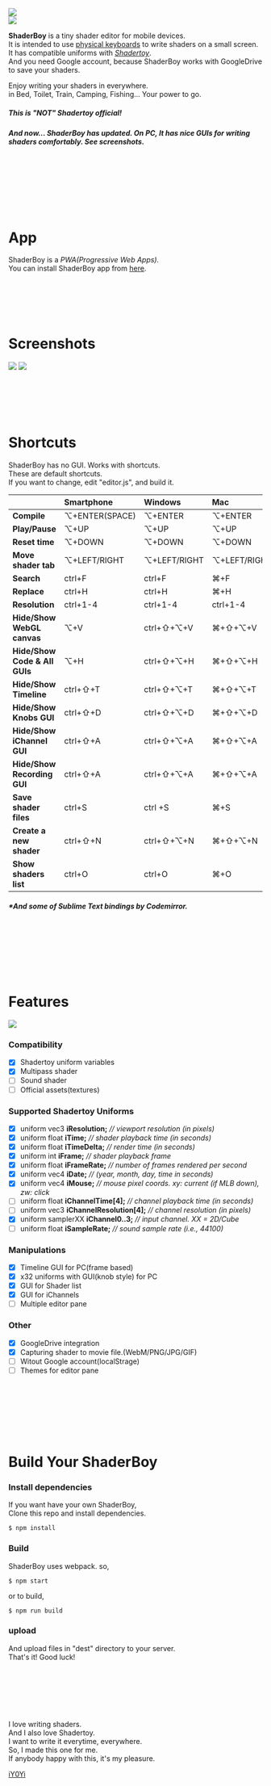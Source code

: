 <img src="https://github.com/iY0Yi/ShaderBoy/blob/master/_index/img/sb_logo_1240x600.png"></br>
<img src="https://github.com/iY0Yi/ShaderBoy/blob/master/_index/img/sb_example.png"></br>

<strong>ShaderBoy</strong> is a tiny shader editor for mobile devices.</br>
It is intended to use [physical keyboards](https://www.google.co.jp/search?q=smartphone+bluetooth+keyboard&source=lnms&tbm=isch&sa=X&ved=0ahUKEwi-kZzK_4fdAhXRdd4KHSp3BOcQ_AUICigB&biw=1440&bih=781) to write shaders on a small screen.</br>
It has compatible uniforms with <a href="https://www.shadertoy.com/"><em>Shadertoy</em></a>.</br>
And you need Google account, because ShaderBoy works with GoogleDrive to save your shaders.

Enjoy writing your shaders in everywhere.</br>
in Bed, Toilet, Train, Camping, Fishing...
Your power to go.</br>
  
##### *This is "NOT" Shadertoy official!* 
##### *And now... ShaderBoy has updated. On PC, It has nice GUIs for writing shaders comfortably. See screenshots.*

</br>
</br>
</br>
</br>
</br>
</br>

# App
ShaderBoy is a *PWA(Progressive Web Apps).*  
You can install ShaderBoy app from [here](https://shaderboy.net/).
</br>
</br>
</br>
</br>
</br>
</br>

# Screenshots
<img src="https://github.com/iY0Yi/ShaderBoy/blob/master/asset/screenshots/screenshots3.png">  
<img src="https://github.com/iY0Yi/ShaderBoy/blob/master/asset/screenshots/screenshots4.png">  
</br>
</br>
</br>
</br>
</br>
</br>

# Shortcuts
ShaderBoy has no GUI. Works with shortcuts.  
These are default shortcuts.  
If you want to change, edit "editor.js", and build it.  
  
|   | Smartphone | Windows | Mac |
|:---|:---|:---|:---|
| **Compile** | ⌥+ENTER(SPACE) | ⌥+ENTER | ⌥+ENTER |
| **Play/Pause** | ⌥+UP | ⌥+UP | ⌥+UP |
| **Reset time** | ⌥+DOWN | ⌥+DOWN | ⌥+DOWN |
| **Move shader tab** | ⌥+LEFT/RIGHT | ⌥+LEFT/RIGHT | ⌥+LEFT/RIGHT |
| **Search** | ctrl+F | ctrl+F | ⌘+F |
| **Replace** | ctrl+H | ctrl+H | ⌘+H |
| **Resolution** | ctrl+1-4 | ctrl+1-4 | ctrl+1-4 |
| **Hide/Show WebGL canvas** | ⌥+V | ctrl+⇧+⌥+V | ⌘+⇧+⌥+V |
| **Hide/Show Code & All GUIs** | ⌥+H | ctrl+⇧+⌥+H | ⌘+⇧+⌥+H |
| **Hide/Show Timeline** | ctrl+⇧+T | ctrl+⇧+⌥+T | ⌘+⇧+⌥+T |
| **Hide/Show Knobs GUI** | ctrl+⇧+D | ctrl+⇧+⌥+D | ⌘+⇧+⌥+D |
| **Hide/Show iChannel GUI** | ctrl+⇧+A | ctrl+⇧+⌥+A | ⌘+⇧+⌥+A |
| **Hide/Show Recording GUI** | ctrl+⇧+A | ctrl+⇧+⌥+A | ⌘+⇧+⌥+A |
| **Save shader files** | ctrl+S | ctrl +S | ⌘+S |
| **Create a new shader** | ctrl+⇧+N | ctrl+⇧+⌥+N | ⌘+⇧+⌥+N |
| **Show shaders list** | ctrl+O | ctrl+O | ⌘+O |

##### *And some of Sublime Text bindings by Codemirror.
</br>
</br>
</br>
</br>
</br>
</br>

# Features
<img src="https://github.com/iY0Yi/ShaderBoy/blob/master/asset/design/_output/shaderboy_pc.png">  
  
### Compatibility
- [X] Shadertoy uniform variables
- [X] Multipass shader
- [ ] Sound shader
- [ ] Official assets(textures)

### Supported Shadertoy Uniforms  
- [X] uniform vec3      **iResolution;**           *// viewport resolution (in pixels)*
- [X] uniform float     **iTime;**                 *// shader playback time (in seconds)*
- [X] uniform float     **iTimeDelta;**            *// render time (in seconds)*
- [X] uniform int       **iFrame;**                *// shader playback frame*
- [X] uniform float     **iFrameRate;**            *// number of frames rendered per second*
- [X] uniform vec4      **iDate;**                 *// (year, month, day, time in seconds)*
- [X] uniform vec4      **iMouse;**                *// mouse pixel coords. xy: current (if MLB down), zw: click*
- [ ] uniform float     **iChannelTime[4];**       *// channel playback time (in seconds)*
- [ ] uniform vec3      **iChannelResolution[4];** *// channel resolution (in pixels)*
- [X] uniform samplerXX **iChannel0..3;**          *// input channel. XX = 2D/Cube*
- [ ] uniform float     **iSampleRate;**           *// sound sample rate (i.e., 44100)*
  
### Manipulations
- [X] Timeline GUI for PC(frame based)
- [X] x32 uniforms with GUI(knob style) for PC
- [X] GUI for Shader list
- [X] GUI for iChannels
- [ ] Multiple editor pane
  
### Other
- [X] GoogleDrive integration
- [X] Capturing shader to movie file.(WebM/PNG/JPG/GIF)
- [ ] Witout Google account(localStrage)
- [ ] Themes for editor pane
</br>
</br>
</br>
</br>
</br>
</br>

# Build Your ShaderBoy
### Install dependencies
If you want have your own ShaderBoy,  
Clone this repo and install dependencies.  
```
$ npm install
```
  
### Build
ShaderBoy uses webpack. so,  
```
$ npm start
```
or to build,
```
$ npm run build
```
  
### upload
And upload files in "dest" directory to your server.  
That's it! Good luck!  
</br>
</br>
</br>
</br>
</br>
</br>

I love writing shaders.  
And I also love Shadertoy.  
I want to write it everytime, everywhere.  
So, I made this one for me.  
If anybody happy with this, it's my pleasure.  
  
[iY0Yi](https://twitter.com/iY0Yi/)
</br>
</br>
</br>
